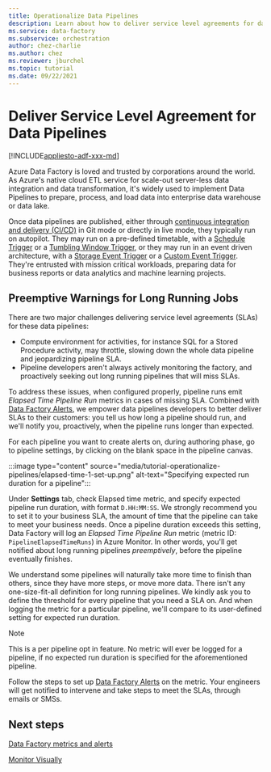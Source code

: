 ```yaml
---
title: Operationalize Data Pipelines
description: Learn about how to deliver service level agreements for data pipelines
ms.service: data-factory
ms.subservice: orchestration
author: chez-charlie
ms.author: chez
ms.reviewer: jburchel
ms.topic: tutorial
ms.date: 09/22/2021
---
```


# Deliver Service Level Agreement for Data Pipelines

[!INCLUDE[appliesto-adf-xxx-md](includes/appliesto-adf-xxx-md.md)]

Azure Data Factory is loved and trusted by corporations around the world. As Azure's native cloud ETL service for scale-out server-less data integration and data transformation, it's widely used to implement Data Pipelines to prepare, process, and load data into enterprise data warehouse or data lake.

Once data pipelines are published, either through [continuous integration and delivery (CI/CD)](continuous-integration-deployment.md) in Git mode or directly in live mode, they typically run on autopilot. They may run on a pre-defined timetable, with a [Schedule Trigger](how-to-create-schedule-trigger.md) or a [Tumbling Window Trigger](how-to-create-tumbling-window-trigger.md), or they may run in an event driven architecture, with a [Storage Event Trigger](how-to-create-event-trigger.md) or a [Custom Event Trigger](how-to-create-custom-event-trigger.md). They're entrusted with mission critical workloads, preparing data for business reports or data analytics and machine learning projects.

## Preemptive Warnings for Long Running Jobs

There are two major challenges delivering service level agreements (SLAs) for these data pipelines:

* Compute environment for activities, for instance SQL for a Stored Procedure activity, may throttle, slowing down the whole data pipeline and jeopardizing pipeline SLA.
* Pipeline developers aren't always actively monitoring the factory, and proactively seeking out long running pipelines that will miss SLAs.

To address these issues, when configured properly, pipeline runs emit _Elapsed Time Pipeline Run_ metrics in cases of missing SLA. Combined with [Data Factory Alerts](monitor-metrics-alerts.md#data-factory-alerts.md), we empower data pipelines developers to better deliver SLAs to their customers: you tell us how long a pipeline should run, and we'll notify you, proactively, when the pipeline runs longer than expected.

For each pipeline you want to create alerts on, during authoring phase, go to pipeline settings, by clicking on the blank space in the pipeline canvas.

:::image type="content" source="media/tutorial-operationalize-pipelines/elapsed-time-1-set-up.png" alt-text="Specifying expected run duration for a pipeline":::

Under __Settings__ tab, check Elapsed time metric, and specify expected pipeline run duration, with format `D.HH:MM:SS`. We strongly recommend you to set it to your business SLA, the amount of time that the pipeline can take to meet your business needs. Once a pipeline duration exceeds this setting, Data Factory will log an _Elapsed Time Pipeline Run_ metric (metric ID: `PipelineElapsedTimeRuns`) in Azure Monitor. In other words, you'll get notified about long running pipelines _preemptively_, before the pipeline eventually finishes.

We understand some pipelines will naturally take more time to finish than others, since they have more steps, or move more data. There isn't any one-size-fit-all definition for long running pipelines. We kindly ask you to define the threshold for every pipeline that you need a SLA on. And when logging the metric for a particular pipeline, we'll compare to its user-defined setting for expected run duration.

> [!NOTE]
> This is a per pipeline opt in feature. No metric will ever be logged for a pipeline, if no expected run duration is specified for the aforementioned pipeline.

Follow the steps to set up [Data Factory Alerts](monitor-metrics-alerts.md#data-factory-alerts.md) on the metric. Your engineers will get notified to intervene and take steps to meet the SLAs, through emails or SMSs.

## Next steps

[Data Factory metrics and alerts](monitor-metrics-alerts.md)

[Monitor Visually](monitor-visually.md#alerts)
